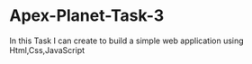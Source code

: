 # Apex-Planet-Task-3
In this Task I can create to build a simple web application using Html,Css,JavaScript
